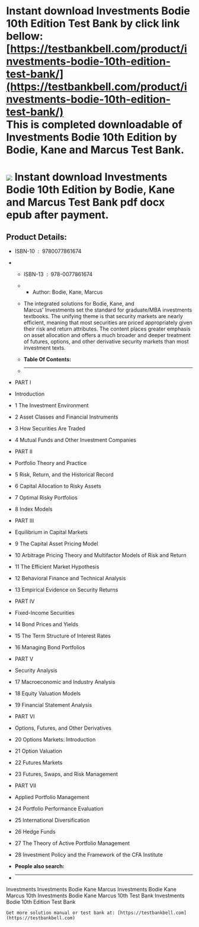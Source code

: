 Instant download **Investments Bodie 10th Edition Test Bank** by click link bellow:  
[https://testbankbell.com/product/investments-bodie-10th-edition-test-bank/](https://testbankbell.com/product/investments-bodie-10th-edition-test-bank/)  
**This is completed downloadable of Investments Bodie 10th Edition by Bodie, Kane and Marcus Test Bank.**
=========================================================================================================


![](https://testbankbell.com/wp-content/uploads/2023/05/investments-bodie-kane-marcus-10th-tb.jpg)
**Instant download Investments Bodie 10th Edition by Bodie, Kane and Marcus Test Bank pdf docx epub after payment.**
====================================================================================================================


**Product Details:**
--------------------


* ISBN-10 ‏ : ‎ 9780077861674
* * ISBN-13 ‏ : ‎ 978-0077861674
  * * Author: Bodie, Kane, Marcus
   
  * The integrated solutions for Bodie, Kane, and Marcus' Investments set the standard for graduate/MBA investments textbooks. The unifying theme is that security markets are nearly efficient, meaning that most securities are priced appropriately given their risk and return attributes. The content places greater emphasis on asset allocation and offers a much broader and deeper treatment of futures, options, and other derivative security markets than most investment texts.
  * **Table Of Contents:**
  * ----------------------
 
* PART I
* Introduction
* 1 The Investment Environment
* 2 Asset Classes and Financial Instruments
* 3 How Securities Are Traded
* 4 Mutual Funds and Other Investment Companies

* PART II
* Portfolio Theory and Practice
* 5 Risk, Return, and the Historical Record
* 6 Capital Allocation to Risky Assets
* 7 Optimal Risky Portfolios
* 8 Index Models

* PART III
* Equilibrium in Capital Markets
* 9 The Capital Asset Pricing Model
* 10 Arbitrage Pricing Theory and Multifactor Models of Risk and Return
* 11 The Efficient Market Hypothesis
* 12 Behavioral Finance and Technical Analysis
* 13 Empirical Evidence on Security Returns

* PART IV
* Fixed-Income Securities
* 14 Bond Prices and Yields
* 15 The Term Structure of Interest Rates
* 16 Managing Bond Portfolios

* PART V
* Security Analysis
* 17 Macroeconomic and Industry Analysis
* 18 Equity Valuation Models
* 19 Financial Statement Analysis

* PART VI
* Options, Futures, and Other Derivatives
* 20 Options Markets: Introduction
* 21 Option Valuation
* 22 Futures Markets
* 23 Futures, Swaps, and Risk Management

* PART VII
* Applied Portfolio Management
* 24 Portfolio Performance Evaluation
* 25 International Diversification
* 26 Hedge Funds
* 27 The Theory of Active Portfolio Management
* 28 Investment Policy and the Framework of the CFA Institute
* **People also search:**
* -----------------------

Investments
Investments Bodie Kane Marcus
Investments Bodie Kane Marcus 10th
Investments Bodie Kane Marcus 10th Test Bank
Investments Bodie 10th Edition Test Bank



    Get more solution manual or test bank at: [https://testbankbell.com](https://testbankbell.com)
